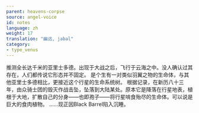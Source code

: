```yaml
---
parent: heavens-corpse
source: angel-voice
id: notes
language: zh
weight: 17
translation: "幽远, jabal"
category:
- type_venus
---
```


推测全长达千米的亚里士多德。出现于大战之后，飞行于云海之中。没人确认过其存在，人们都传说它形态并不固定。
是个生有一对类似羽翼之物的生命体，与其他亚里士多德相比，更接近这个行星的生命系统树。
根据记录，在新历八十三年，由众骑士团的毁灭作战击坠，坠落到大陆某处。原本它是降落在行星地表，植根于大地，扩散自己的分身――也即孢子――将行星啃食殆尽的生命体。可以说是巨大的食肉植物。
……现正因Black Barrel陷入沉睡。
